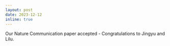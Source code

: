 ```yaml
---
layout: post
date: 2023-12-12
inline: true
---
```


Our Nature Communication paper accepted - Congratulations to Jingyu and Lilu.
